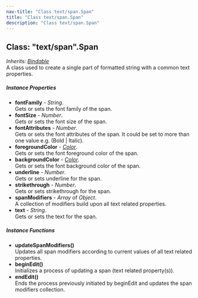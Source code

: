 ```yaml
---
nav-title: "Class text/span.Span"
title: "Class text/span.Span"
description: "Class text/span.Span"
---
```

## Class: "text/span".Span  
_Inherits:_ [_Bindable_](../../ui/core/bindable/Bindable.md)  
A class used to create a single part of formatted string with a common text properties.

##### Instance Properties
 - **fontFamily** - _String_.    
  Gets or sets the font family of the span.
 - **fontSize** - _Number_.    
  Gets or sets the font size of the span.
 - **fontAttributes** - _Number_.    
  Gets or sets the font attributes of the span.
It could be set to more than one value e.g. (Bold | Italic).
 - **foregroundColor** - [_Color_](../../color/Color.md).    
  Gets or sets the font foreground color of the span.
 - **backgroundColor** - [_Color_](../../color/Color.md).    
  Gets or sets the font background color of the span.
 - **underline** - _Number_.    
  Gets or sets underline for the span.
 - **strikethrough** - _Number_.    
  Gets or sets strikethrough for the span.
 - **spanModifiers** - _Array_ of _Object_.    
  A collection of modifiers build upon all text related properties.
 - **text** - _String_.    
  Gets or sets the text for the span.

##### Instance Functions
 - **updateSpanModifiers()**  
     Updates all span modifiers according to current values of all text related properties.
 - **beginEdit()**  
     Initializes a process of updating a span (text related property(s)).
 - **endEdit()**  
     Ends the process previously initiated by beginEdit and updates the span modifiers collection.